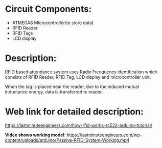 # Circuit Components:
- ATMEGA8 Microcontroller(to store data)
- RFID Reader
- RFID Tags
- LCD display
# Description:
RFID based attendance system uses Radio Freequency Identification which consists of RFID Reader, RFID Tag, LCD display and microcontroller unit.

When the tag is placed near the reader, due to the induced mutual inductance energy, data is transferred to reader.

# Web link for detailed description: 
https://lastminuteengineers.com/how-rfid-works-rc522-arduino-tutorial/


__Video shows working model:__
https://lastminuteengineers.com/wp-content/uploads/arduino/Passive-RFID-System-Working.mp4



